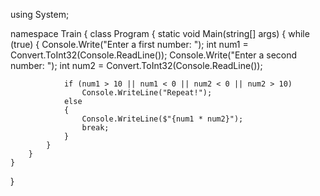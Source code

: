 using System;

namespace Train
{
    class Program
    {
        static void Main(string[] args)
        {
            while (true)
            {
                Console.Write("Enter a first number: ");
                int num1 = Convert.ToInt32(Console.ReadLine());
                Console.Write("Enter a second number: ");
                int num2 = Convert.ToInt32(Console.ReadLine());

                if (num1 > 10 || num1 < 0 || num2 < 0 || num2 > 10)
                    Console.WriteLine("Repeat!");
                else
                {
                    Console.WriteLine($"{num1 * num2}");
                    break;
                }   
            }
        }
    }
}
